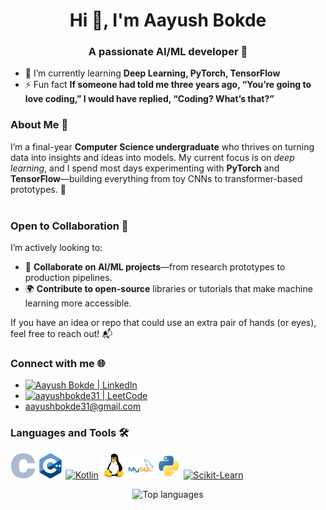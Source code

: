 <h1 align="center">Hi 👋, I'm Aayush Bokde</h1>
<h3 align="center">A passionate AI/ML developer 🤖</h3>

- 🌱 I’m currently learning **Deep Learning, PyTorch, TensorFlow**
- ⚡ Fun fact **If someone had told me three years ago, “You’re going to love coding,” I would have replied, “Coding? What’s that?”**

<h3 align="left">About Me 📝</h3>
<p align="left">
I’m a final-year <strong>Computer Science undergraduate</strong> who thrives on turning data into insights and ideas into models. My current focus is on <em>deep learning</em>, and I spend most days experimenting with <strong>PyTorch</strong> and <strong>TensorFlow</strong>—building everything from toy CNNs to transformer-based prototypes. 🔬
<br /><br />
</p>

<h3 align="left">Open to Collaboration 🤝</h3>
<p align="left">
I’m actively looking to:
<ul>
  <li>🚀 <strong>Collaborate on AI/ML projects</strong>—from research prototypes to production pipelines.</li>
  <li>🌍 <strong>Contribute to open-source</strong> libraries or tutorials that make machine learning more accessible.</li>
</ul>
If you have an idea or repo that could use an extra pair of hands (or eyes), feel free to reach out! 📬
</p>

<h3 align="left">Connect with me 🌐</h3>
<ul align="left">

  <!-- LinkedIn -->
  <li>
    <a href="https://www.linkedin.com/in/aayush-bokde-a13928295/" target="_blank">
      <img src="https://raw.githubusercontent.com/rahuldkjain/github-profile-readme-generator/master/src/images/icons/Social/linked-in-alt.svg"
           alt="Aayush Bokde | LinkedIn"
           height="30"
           width="40" />
    </a>
  </li>

  <!-- LeetCode -->
  <li>
    <a href="https://leetcode.com/u/aayushbokde31/" target="_blank">
      <img src="https://raw.githubusercontent.com/rahuldkjain/github-profile-readme-generator/master/src/images/icons/Social/leet-code.svg"
           alt="aayushbokde31 | LeetCode"
           height="30"
           width="40" />
    </a>
  </li>

  <!-- Email -->
  <li>
    <a href="mailto:aayushbokde31@gmail.com" target="_blank">
      aayushbokde31@gmail.com
    </a>
  </li>

</ul>




<h3 align="left">Languages and Tools 🛠️</h3>
<p align="left">
  <a href="https://www.cprogramming.com/" target="_blank" rel="noreferrer"><img src="https://raw.githubusercontent.com/devicons/devicon/master/icons/c/c-original.svg" alt="C" width="40" height="40"/></a>
  <a href="https://www.w3schools.com/cpp/" target="_blank" rel="noreferrer"><img src="https://raw.githubusercontent.com/devicons/devicon/master/icons/cplusplus/cplusplus-original.svg" alt="C++" width="40" height="40"/></a>
  <a href="https://kotlinlang.org" target="_blank" rel="noreferrer"><img src="https://www.vectorlogo.zone/logos/kotlinlang/kotlinlang-icon.svg" alt="Kotlin" width="40" height="40"/></a>
  <a href="https://www.linux.org/" target="_blank" rel="noreferrer"><img src="https://raw.githubusercontent.com/devicons/devicon/master/icons/linux/linux-original.svg" alt="Linux" width="40" height="40"/></a>
  <a href="https://www.mysql.com/" target="_blank" rel="noreferrer"><img src="https://raw.githubusercontent.com/devicons/devicon/master/icons/mysql/mysql-original-wordmark.svg" alt="MySQL" width="40" height="40"/></a>
  <a href="https://www.python.org" target="_blank" rel="noreferrer"><img src="https://raw.githubusercontent.com/devicons/devicon/master/icons/python/python-original.svg" alt="Python" width="40" height="40"/></a>
  <a href="https://scikit-learn.org/" target="_blank" rel="noreferrer"><img src="https://upload.wikimedia.org/wikipedia/commons/0/05/Scikit_learn_logo_small.svg" alt="Scikit-Learn" width="40" height="40"/></a>
</p>

<p align="center">
  <img src="https://github-readme-stats.vercel.app/api/top-langs?username=aayushbokde&show_icons=true&locale=en&layout=compact" alt="Top languages" />
</p>
